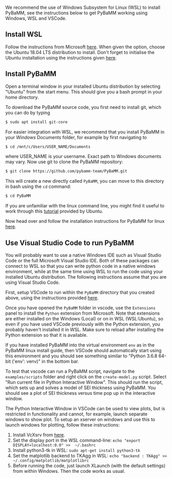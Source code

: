 We recommend the use of Windows Subsystem for Linux (WSL) to install PyBaMM, see the
instructions below to get PyBaMM working using Windows, WSL and VSCode.

## Install WSL

Follow the instructions from Microsoft
[here](https://docs.microsoft.com/en-us/windows/wsl/install-win10). When given the
option, choose the Ubuntu 18.04 LTS distribution to install. Don't forget to initialise
the Ubuntu installation using the instructions given
[here](https://docs.microsoft.com/en-us/windows/wsl/initialize-distro).

## Install PyBaMM

Open a terminal window in your installed Ubuntu distribution by selecting "Ubuntu" from
the start menu. This should give you a bash prompt in your home directory. 

To download the PyBaMM source code, you first need to install git, which you can do by
typing

```bash 
$ sudo apt install git-core
```

For easier integration with WSL, we recommend that you install PyBaMM in your *Windows* 
Documents folder, for example by first navigating to

```bash
$ cd /mnt/c/Users/USER_NAME/Documents
```

where USER_NAME is your username. Exact path to Windows documents may vary. Now use git to clone the PyBaMM repository:

```bash
$ git clone https://github.com/pybamm-team/PyBaMM.git
```

This will create a new directly called `PyBaMM`, you can move to this directory in bash
using the `cd` command:

```bash 
$ cd PyBaMM 
```

If you are unfamiliar with the linux command line, you might find it useful to work through this
[tutorial](https://tutorials.ubuntu.com/tutorial/command-line-for-beginners) provided by Ubuntu.

Now head over and follow the installation instructions for PyBaMM for linux
[here](INSTALL-LINUX.md).

## Use Visual Studio Code to run PyBaMM 

You will probably want to use a native Windows IDE such as Visual Studio Code or the
full Microsoft Visual Studio IDE. Both of these packages can connect to WSL so that you
can write python code in a native windows environment, while at the same time using WSL
to run the code using your installed Ubuntu distribution. The following instructions
assume that you are using Visual Studio Code.

First, setup VSCode to run within the `PyBaMM` directory that you created above, using
the instructions provided [here](https://code.visualstudio.com/docs/remote/wsl). 

Once you have opened the `PyBaMM` folder in vscode, use the `Extensions` panel to
install the `Python` extension from Microsoft. Note that extensions are either installed
on the Windows (Local) or on in WSL (WSL:Ubuntu), so even if you have used VSCode
previously with the Python extension, you probably haven't installed it in WSL. Make
sure to reload after installing the Python extension so that it is available.

If you have installed PyBaMM into the virtual environment `env` as in the PyBaMM linux
install guide, then VSCode should automatically start using this environment and you
should see something similar to "Python 3.6.8 64-bit ('env': venv)" in the bottom bar.

To test that vscode can run a PyBaMM script, navigate to the `examples/scripts` folder
and right click on the `create-model.py` script. Select "Run current file in Python
Interactive Window". This should run the script, which sets up and solves a model of SEI
thickness using PyBaMM. You should see a plot of SEI thickness versus time pop up in the
interactive window.

The Python Interactive Window in VSCode can be used to view plots, but is restricted in 
functionality and cannot, for example, launch separate windows to show plot. To setup an 
xserver on windows and use this to launch windows for plotting, follow these 
instructions:

1. Install VcXsrv from [here](https://sourceforge.net/projects/vcxsrv/).
1. Set the display port in the WSL command-line: `echo "export DISPLAY=localhost:0.0" >> 
   ~/.bashrc`
1. Install python3-tk in WSL: `sudo apt-get install python3-tk`
1. Set the matplotlib backend to TKAgg in WSL: `echo "backend : TKAgg" >> 
   ~/.config/matplotlib/matplotlibrc`
1. Before running the code, just launch XLaunch (with the default settings) from within 
   Windows. Then the code works as usual.
